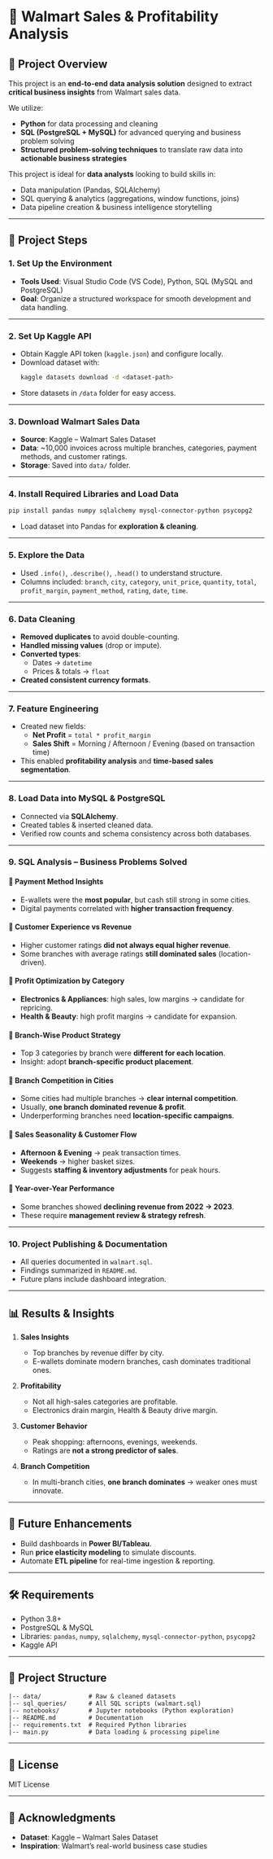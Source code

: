 # 🛒 Walmart Sales & Profitability Analysis  

## 📌 Project Overview  
This project is an **end-to-end data analysis solution** designed to extract **critical business insights** from Walmart sales data.  

We utilize:  
- **Python** for data processing and cleaning  
- **SQL (PostgreSQL + MySQL)** for advanced querying and business problem solving  
- **Structured problem-solving techniques** to translate raw data into **actionable business strategies**  

This project is ideal for **data analysts** looking to build skills in:  
- Data manipulation (Pandas, SQLAlchemy)  
- SQL querying & analytics (aggregations, window functions, joins)  
- Data pipeline creation & business intelligence storytelling  

---

## 🚀 Project Steps  

### 1. Set Up the Environment  
- **Tools Used**: Visual Studio Code (VS Code), Python, SQL (MySQL and PostgreSQL)  
- **Goal**: Organize a structured workspace for smooth development and data handling.  

---

### 2. Set Up Kaggle API  
- Obtain Kaggle API token (`kaggle.json`) and configure locally.  
- Download dataset with:  
  ```bash
  kaggle datasets download -d <dataset-path>
  ```  
- Store datasets in `/data` folder for easy access.  

---

### 3. Download Walmart Sales Data  
- **Source**: Kaggle – Walmart Sales Dataset  
- **Data**: ~10,000 invoices across multiple branches, categories, payment methods, and customer ratings.  
- **Storage**: Saved into `data/` folder.  

---

### 4. Install Required Libraries and Load Data  
```bash
pip install pandas numpy sqlalchemy mysql-connector-python psycopg2
```  
- Load dataset into Pandas for **exploration & cleaning**.  

---

### 5. Explore the Data  
- Used `.info()`, `.describe()`, `.head()` to understand structure.  
- Columns included: `branch`, `city`, `category`, `unit_price`, `quantity`, `total`, `profit_margin`, `payment_method`, `rating`, `date`, `time`.  

---

### 6. Data Cleaning  
- **Removed duplicates** to avoid double-counting.  
- **Handled missing values** (drop or impute).  
- **Converted types**:  
  - Dates → `datetime`  
  - Prices & totals → `float`  
- **Created consistent currency formats**.  

---

### 7. Feature Engineering  
- Created new fields:  
  - **Net Profit** = `total * profit_margin`  
  - **Sales Shift** = Morning / Afternoon / Evening (based on transaction time)  
- This enabled **profitability analysis** and **time-based sales segmentation**.  

---

### 8. Load Data into MySQL & PostgreSQL  
- Connected via **SQLAlchemy**.  
- Created tables & inserted cleaned data.  
- Verified row counts and schema consistency across both databases.  

---

### 9. SQL Analysis – Business Problems Solved  

#### 🔹 Payment Method Insights  
- E-wallets were the **most popular**, but cash still strong in some cities.  
- Digital payments correlated with **higher transaction frequency**.  

#### 🔹 Customer Experience vs Revenue  
- Higher customer ratings **did not always equal higher revenue**.  
- Some branches with average ratings **still dominated sales** (location-driven).  

#### 🔹 Profit Optimization by Category  
- **Electronics & Appliances**: high sales, low margins → candidate for repricing.  
- **Health & Beauty**: high profit margins → candidate for expansion.  

#### 🔹 Branch-Wise Product Strategy  
- Top 3 categories by branch were **different for each location**.  
- Insight: adopt **branch-specific product placement**.  

#### 🔹 Branch Competition in Cities  
- Some cities had multiple branches → **clear internal competition**.  
- Usually, **one branch dominated revenue & profit**.  
- Underperforming branches need **location-specific campaigns**.  

#### 🔹 Sales Seasonality & Customer Flow  
- **Afternoon & Evening** → peak transaction times.  
- **Weekends** → higher basket sizes.  
- Suggests **staffing & inventory adjustments** for peak hours.  

#### 🔹 Year-over-Year Performance  
- Some branches showed **declining revenue from 2022 → 2023**.  
- These require **management review & strategy refresh**.  

---

### 10. Project Publishing & Documentation  
- All queries documented in `walmart.sql`.  
- Findings summarized in `README.md`.  
- Future plans include dashboard integration.  

---

## 📊 Results & Insights  

1. **Sales Insights**  
   - Top branches by revenue differ by city.  
   - E-wallets dominate modern branches, cash dominates traditional ones.  

2. **Profitability**  
   - Not all high-sales categories are profitable.  
   - Electronics drain margin, Health & Beauty drive margin.  

3. **Customer Behavior**  
   - Peak shopping: afternoons, evenings, weekends.  
   - Ratings are **not a strong predictor of sales**.  

4. **Branch Competition**  
   - In multi-branch cities, **one branch dominates** → weaker ones must innovate.  

---

## 📌 Future Enhancements  
- Build dashboards in **Power BI/Tableau**.  
- Run **price elasticity modeling** to simulate discounts.  
- Automate **ETL pipeline** for real-time ingestion & reporting.  

---

## 🛠️ Requirements  
- Python 3.8+  
- PostgreSQL & MySQL  
- Libraries: `pandas`, `numpy`, `sqlalchemy`, `mysql-connector-python`, `psycopg2`  
- Kaggle API  

---

## 📂 Project Structure  
```
|-- data/             # Raw & cleaned datasets
|-- sql_queries/      # All SQL scripts (walmart.sql)
|-- notebooks/        # Jupyter notebooks (Python exploration)
|-- README.md         # Documentation
|-- requirements.txt  # Required Python libraries
|-- main.py           # Data loading & processing pipeline
```

---

## 📢 License  
MIT License  

---

## 🙏 Acknowledgments  
- **Dataset**: Kaggle – Walmart Sales Dataset  
- **Inspiration**: Walmart’s real-world business case studies  
